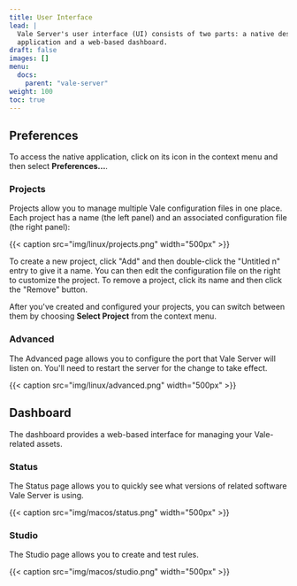 ```yaml
---
title: User Interface
lead: |
  Vale Server's user interface (UI) consists of two parts: a native desktop
  application and a web-based dashboard.
draft: false
images: []
menu:
  docs:
    parent: "vale-server"
weight: 100
toc: true
---
```


## Preferences

To access the native application, click on its icon in the context menu and
then select <b>Preferences...</b>.

### Projects

Projects allow you to manage multiple Vale configuration files in one place.
Each project has a name (the left panel) and an associated configuration file
(the right panel):

{{< caption src="img/linux/projects.png" width="500px" >}}

To create a new project, click "Add" and then double-click the "Untitled n"
entry to give it a name. You can then edit the configuration file on the right
to customize the project. To remove a project, click its name and then click
the "Remove" button.

After you've created and configured your projects, you can switch between them
by choosing **Select Project** from the context menu.

### Advanced

The Advanced page allows you to configure the port that Vale Server
will listen on. You'll need to restart the server for the change to
take effect.

{{< caption src="img/linux/advanced.png" width="500px" >}}

## Dashboard

The dashboard provides a web-based interface for managing your Vale-related
assets.

### Status

The Status page allows you to quickly see what versions of related software
Vale Server is using.

{{< caption src="img/macos/status.png" width="500px" >}}

### Studio

The Studio page allows you to create and test rules.

{{< caption src="img/macos/studio.png" width="500px" >}}
